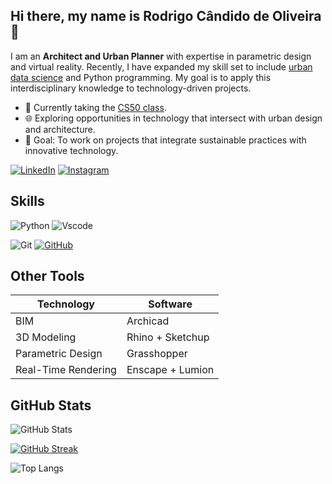 ## Hi there, my name is **Rodrigo Cândido de Oliveira** 👋

I am an **Architect and Urban Planner** with expertise in parametric design and virtual reality. Recently, I have expanded my skill set to include [urban data science](https://www.responsivecities.com/educacao) and Python programming. My goal is to apply this interdisciplinary knowledge to technology-driven projects.


- 🌱 Currently taking the [CS50 class](https://www.edx.org/learn/computer-science/harvard-university-cs50-s-introduction-to-computer-science).
- 🌐 Exploring opportunities in technology that intersect with urban design and architecture.
- 🎯 Goal: To work on projects that integrate sustainable practices with innovative technology.



[![LinkedIn](https://img.shields.io/badge/LinkedIn-0077B5?style=for-the-badge&logo=linkedin&logoColor=white)](https://www.linkedin.com/in/rodrigocandidodeoliveira/)
[![Instagram](https://img.shields.io/badge/-Instagram-%23E4405F?style=for-the-badge&logo=instagram&logoColor=white)](https://www.instagram.com/rodrigocandidoarq/)

<h2> Skills </h2>

![Python](https://img.shields.io/badge/python-3670A0?style=for-the-badge&logo=python&logoColor=ffdd54)
![Vscode](https://img.shields.io/badge/Vscode-007ACC?style=for-the-badge&logo=visual-studio-code&logoColor=white)

![Git](https://img.shields.io/badge/GIT-E44C30?style=for-the-badge&logo=git&logoColor=white)
[![GitHub](https://img.shields.io/badge/GitHub-000?style=for-the-badge&logo=github&logoColor=30A3DC)](https://docs.github.com/)

<h2> Other Tools </h2>

Technology|Software
--- |  ---
BIM| Archicad
3D Modeling| Rhino + Sketchup
Parametric Design| Grasshopper
Real-Time Rendering | Enscape + Lumion

<h2> GitHub Stats </h2>

![GitHub Stats](https://github-readme-stats.vercel.app/api?username=rodrig-o&theme=transparent&bg_color=000&border_color=30A3DC&show_icons=true&icon_color=30A3DC&title_color=E94D5F&text_color=FFF)

[![GitHub Streak](https://streak-stats.demolab.com/?user=rodrig-o&theme=bear&background=000&border=30A3DC&dates=FFF)](https://git.io/streak-stats)

![Top Langs](https://github-readme-stats-git-masterrstaa-rickstaa.vercel.app/api/top-langs/?username=rodrig-o&layout=compact&bg_color=000&border_color=30A3DC&title_color=E94D5F&text_color=FFF)

